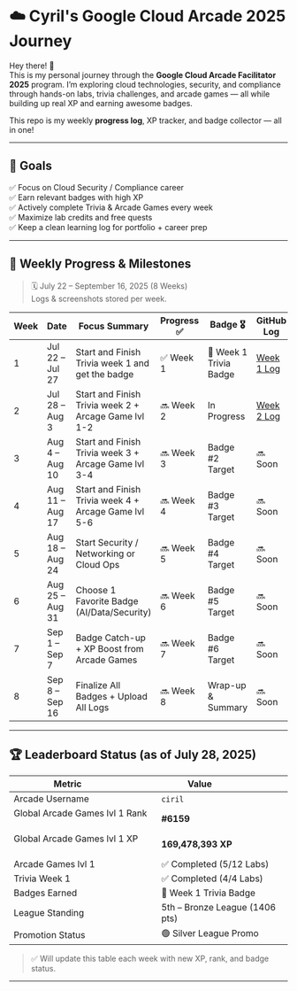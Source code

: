 # ☁️ Cyril's Google Cloud Arcade 2025 Journey

Hey there! 👋  
This is my personal journey through the **Google Cloud Arcade Facilitator 2025** program. I’m exploring cloud technologies, security, and compliance through hands-on labs, trivia challenges, and arcade games — all while building up real XP and earning awesome badges.
 

This repo is my weekly **progress log**, XP tracker, and badge collector — all in one!

---

## 🎯 Goals

✅ Focus on Cloud Security / Compliance career  
✅ Earn relevant badges with high XP  
✅ Actively complete Trivia & Arcade Games every week  
✅ Maximize lab credits and free quests  
✅ Keep a clean learning log for portfolio + career prep  

---

## 📅 Weekly Progress & Milestones

> 🗓️ July 22 – September 16, 2025 (8 Weeks)  
> Logs & screenshots stored per week.

| Week | Date              | Focus Summary                                 | Progress ✅ | Badge 🎖️        | GitHub Log |
|------|-------------------|-----------------------------------------------|----------|------------------|------------|
| 1    | Jul 22 – Jul 27   | Start and Finish Trivia week 1 and get the badge       | ✅ Week 1 |  🏅 Week 1 Trivia Badge     | [Week 1 Log](./week-01) |
| 2    | Jul 28 – Aug 3    | Start and Finish Trivia week 2  + Arcage Game lvl 1-2 | 🔜 Week 2 | In Progress  |  [Week 2 Log](./week-02)  |
| 3    | Aug 4 – Aug 10    | Start and Finish Trivia week 3   + Arcage Game lvl 3-4 | 🔜 Week 3 | Badge #2 Target   | 🔜 Soon |
| 4    | Aug 11 – Aug 17   |  Start and Finish Trivia week 4   + Arcage Game lvl 5-6   | 🔜 Week 4 | Badge #3 Target   | 🔜 Soon |
| 5    | Aug 18 – Aug 24   | Start Security / Networking or Cloud Ops      | 🔜 Week 5 | Badge #4 Target   | 🔜 Soon |
| 6    | Aug 25 – Aug 31    | Choose 1 Favorite Badge (AI/Data/Security)    | 🔜 Week 6 | Badge #5 Target   | 🔜 Soon |
| 7    | Sep 1 – Sep 7     | Badge Catch-up + XP Boost from Arcade Games   | 🔜 Week 7 | Badge #6 Target   | 🔜 Soon |
| 8    | Sep 8 – Sep 16    | Finalize All Badges + Upload All Logs         | 🔜 Week 8 | Wrap-up & Summary | 🔜 Soon |

---

## 🏆 Leaderboard Status (as of July 28, 2025)

| Metric              | Value                    |
|---------------------|--------------------------|
| Arcade Username     | `ciril`                  |
| Global Arcade Games lvl 1 Rank         | **#6159**                 |
| Global Arcade Games lvl 1 XP           | **169,478,393 XP**      |
| Arcade Games lvl 1       | ✅ Completed (5/12 Labs)  |
| Trivia Week 1       | ✅ Completed (4/4 Labs)  |
| Badges Earned       | 🏅 Week 1 Trivia Badge   |
| League Standing     | 5th – Bronze League (1406 pts)|
| Promotion Status    | 🟢 Silver League Promo |

> ✅ Will update this table each week with new XP, rank, and badge status.

---
